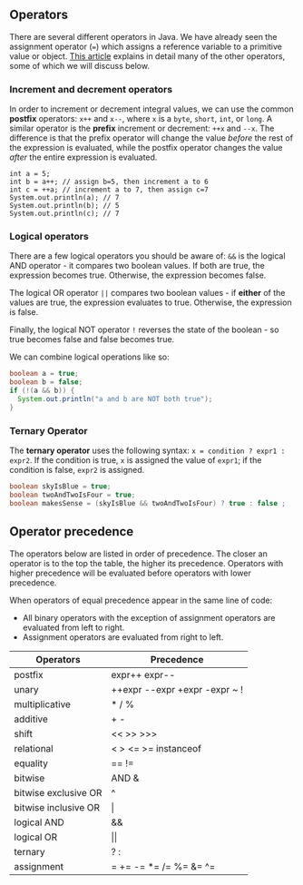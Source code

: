 

## Operators
There are several different operators in Java. We have already seen the assignment operator (`=`) which assigns a reference variable to a primitive value or object. [This article](https://docs.oracle.com/javase/8/docs/api/java/util/StringTokenizer.html) explains in detail many of the other operators, some of which we will discuss below.

### Increment and decrement operators
In order to increment or decrement integral values, we can use the common **postfix** operators: `x++` and `x--`, where `x` is a `byte`, `short`, `int`, or `long`. A similar operator is the **prefix** increment or decrement: `++x` and `--x`. The difference is that the prefix operator will change the value *before* the rest of the expression is evaluated, while the postfix operator changes the value *after* the entire expression is evaluated.
```
int a = 5;
int b = a++; // assign b=5, then increment a to 6
int c = ++a; // increment a to 7, then assign c=7
System.out.println(a); // 7
System.out.println(b); // 5
System.out.println(c); // 7
```

### Logical operators
There are a few logical operators you should be aware of: `&&` is the logical AND operator - it compares two boolean values. If both are true, the expression becomes true. Otherwise, the expression becomes false.

The logical OR operator `||` compares two boolean values - if **either** of the values are true, the expression evaluates to true. Otherwise, the expression is false.

Finally, the logical NOT operator `!` reverses the state of the boolean - so true becomes false and false becomes true.

We can combine logical operations like so:
```java
boolean a = true;
boolean b = false;
if (!(a && b)) {
  System.out.println("a and b are NOT both true");
}
```

### Ternary Operator
The **ternary operator** uses the following syntax: `x = condition ? expr1 : expr2`. If the condition is true, `x` is assigned the value of `expr1`; if the condition is false, `expr2` is assigned.
```java
boolean skyIsBlue = true;
boolean twoAndTwoIsFour = true;
boolean makesSense = (skyIsBlue && twoAndTwoIsFour) ? true : false ;
```

## Operator precedence

The operators below are listed in order of precedence. The closer an operator is to the top the table, the higher its precedence. Operators with higher precedence will be evaluated before operators with lower precedence.

When operators of equal precedence appear in the same line of code:
- All binary operators with the exception of assignment operators are evaluated from left to right.
- Assignment operators are evaluated from right to left.

|Operators|Precedence|
|---------|----------|
|postfix  |expr++ expr--|
|unary    |++expr --expr +expr -expr ~ !
|multiplicative|* / %|
|additive |+ - |
|shift    |<< >> >>>|
|relational |< > <= >= instanceof|
|equality |== != |
|bitwise  |AND	&|
|bitwise exclusive OR| ^ |
|bitwise inclusive OR| \| |
|logical AND |&&
|logical OR  |\|\|
|ternary |? :|
|assignment|	= += -= *= /= %= &= ^= |= <<= >>= >>>=